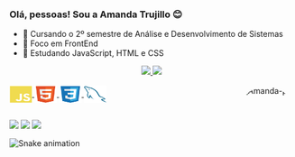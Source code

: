 ### Olá, pessoas! Sou a Amanda Trujillo 😊

- 💜 Cursando o 2º semestre de Análise e Desenvolvimento de Sistemas
- 💜 Foco em FrontEnd 
- 💜 Estudando JavaScript, HTML e CSS 
<div align="center">
  <a href="https://github.com/amanda-trujillo">
  <img height="180em" src="https://github-readme-stats.vercel.app/api?username=amanda-trujillo&show_icons=true&theme=dracula&include_all_commits=true&count_private=true"/>
  <img height="180em" src="https://github-readme-stats.vercel.app/api/top-langs/?username=amanda-trujillo&layout=compact&langs_count=7&theme=dracula"/>
</div>
  
  <div style="display: inline_block"><br>
  <img align="center" alt="Amanda-Js" height="30" width="40" src="https://raw.githubusercontent.com/devicons/devicon/master/icons/javascript/javascript-plain.svg">
  <img align="center" alt="Amanda-HTML" height="30" width="40" src="https://raw.githubusercontent.com/devicons/devicon/master/icons/html5/html5-original.svg">
  <img align="center" alt="Amanda-CSS" height="30" width="40" src="https://raw.githubusercontent.com/devicons/devicon/master/icons/css3/css3-original.svg">
  <img align="center" alt="Amanda-MYSQL" height="30" width="40" src="https://raw.githubusercontent.com/devicons/devicon/master/icons/mysql/mysql-original.svg">
  <img align="right" alt="Amanda-pic" height="150" style="border-radius:50px;" src="https://instagram.fcgh4-1.fna.fbcdn.net/v/t51.2885-19/310717849_750219576168042_6141308213429533308_n.jpg?stp=dst-jpg_s150x150&_nc_ht=instagram.fcgh4-1.fna.fbcdn.net&_nc_cat=106&_nc_ohc=1SJqPVj4mnoAX9sDhdK&edm=AOQ1c0wBAAAA&ccb=7-5&oh=00_AT9luuOmXl3LRAOJ9vggVIAkInoY6O3pSvHKu9x2m0ZnqQ&oe=634E6692&_nc_sid=8fd12b">
</div>
   
  ##
 
<div> 
  <a href="https://instagram.com/mandstr" target="_blank"><img src="https://img.shields.io/badge/-Instagram-%23E4405F?style=for-the-badge&logo=instagram&logoColor=white" target="_blank"></a>
  <a href = "mailto:amanda-trujillo@outlook.com"><img src="https://img.shields.io/badge/Microsoft_Outlook-0078D4?style=for-the-badge&logo=microsoft-outlook&logoColor=white" target="_blank"></a>
  <a href="https://www.linkedin.com/in/amanda-trujillo" target="_blank"><img src="https://img.shields.io/badge/-LinkedIn-%230077B5?style=for-the-badge&logo=linkedin&logoColor=white" target="_blank"></a> 
 
  ![Snake animation](https://github.com/rafaballerini/amanda-trujillo/blob/output/github-contribution-grid-snake.svg)
 
</div>

